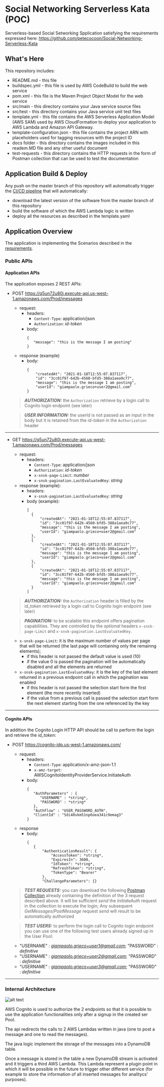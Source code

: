 # Social Networking Serverless Kata (POC) #

Serverless-based Social Setworking Spplication satisfying the requirements expressed here:
https://github.com/petecocoon/Social-Networking-Serverless-Kata

## What's Here ##

This repository includes:

* README.md - this file
* buildspec.yml - this file is used by AWS CodeBuild to build the web
  service
* pom.xml - this file is the Maven Project Object Model for the web service
* src/main - this directory contains your Java service source files
* src/test - this directory contains your Java service unit test files
* template.yml - this file contains the AWS Serverless Application Model (AWS SAM) used
  by AWS CloudFormation to deploy your application to AWS Lambda and Amazon API
  Gateway.
* template-configuration.json - this file contains the project ARN with placeholders used for tagging resources with the project ID
* docs folder - this directory contains the images included in this readem.MD file and any other useful document
* test-requests - this directory contains the HTTP requests in the form of Postman collection that can be used to test the documentation

## Application Build & Deploy ##

Any push on the master branch of this repository will automatically trigger the [CI/CD pipeline](https://github.com/Hiskrtapps/Social-Networking-Serverless-Kata/blob/master/docs/pipeline.PNG?raw=true) that will automatically:
 * download the latest version of the software from the master branch of this repository
 * build the software of which the AWS Lambda logic is written
 * deploy all the resources as described in the template.yaml


## Application Overview ## 

The application is implementing the Scenarios described in the [requirements](https://github.com/petecocoon/Social-Networking-Serverless-Kata).

### Public APIs ###

#### Application APIs ####
The application exposes 2 REST APIs:
 * POST https://q5un72u80j.execute-api.us-west-1.amazonaws.com/Prod/messages
     * request:
         * headers:
           * ```Content-Type```: application/json
           * ```Authorization```: *id-token*
         * body:
            ```
            {
               "message": "this is the message I am posting" 
            }
            ```
     * response (example)
         * body:
           ```
           {
               "createdAt": "2021-01-18T12:55:07.837117",
               "id": "3cc01f97-642b-4560-bfd5-388a1aea9c77",
               "message": "this is the message I am posting",
               "userId": "giampaolo.grieco+user2@gmail.com"
           }
           ```
     > **_AUTHORIZATION:_** the ```Authorization``` retrieve by a login call to Cognito login endpoint (see later)
     
     > **_USER INFORMATION:_** the userId is not passed as an input in the body but it is retained from the *id-token* in the ```Authorization``` header
----
 * GET https://q5un72u80j.execute-api.us-west-1.amazonaws.com/Prod/messages
     * request:
         * headers:
             * ```Content-Type```: application/json
             * ```Authorization```: *id-token*
             * ```x-snsk-page-Limit```: *number*
             * ```x-snsk-pagination.LastEvaluatedKey```: *string*
     * response (example):
         * headers:
             * ```x-snsk-pagination.LastEvaluatedKey```: *string*
         * body (example):
             ```
             [
               {
                   "createdAt": "2021-01-18T12:55:07.837117",
                   "id": "3cc01f97-642b-4560-bfd5-388a1aea9c77",
                   "message": "this is the message I am posting",
                   "userId": "giampaolo.grieco+user2@gmail.com"
               },
               {
                   "createdAt": "2021-01-18T12:55:07.837117",
                   "id": "3cc01f97-642b-4560-bfd5-388a1aea9c77",
                   "message": "this is the message I am posting",
                   "userId": "giampaolo.grieco+user2@gmail.com"
               },
               {
                   "createdAt": "2021-01-18T12:55:07.837117",
                   "id": "3cc01f97-642b-4560-bfd5-388a1aea9c77",
                   "message": "this is the message I am posting",
                   "userId": "giampaolo.grieco+user2@gmail.com"
               }
             ]
             ```
     > **_AUTHORIZATION:_** the ```Authorization``` header is filled by the id_token retrieved by a login call to Cognito login endpoint (see later)
     
     > **_PAGINATION:_** to be scalable this endpoint offers pagination capabilities. They are controlled by the *optional* headers ```x-snsk-page-Limit``` and ```x-snsk-pagination.LastEvaluatedKey```.
     * ```x-snsk-page-Limit```: it is the maximum number of values per page that will be returned (the last page will containing only the remainng elements);
       * if this header is not passed the default value is used (10)
       * if the value 0 is passed the pagination will be automatically disabled and all the elements are returned
     * ```x-snsk-pagination.LastEvaluatedKey```: it is the key of the last element returned in a previous endpoint call in which the pagination was enabled
       * if this header is not passed the selection start form the first element (the more recently inserted)
       * if the value from a previous call is passed the selection start form the next element starting from the one referenced by the key
----
#### Cognito APIs ####
In addition the Cognito Login HTTP API should be call to perform the login and retrieve the *id_token*:
 * POST https://cognito-idp.us-west-1.amazonaws.com/
     * request:
         * headers:
           * ```Content-Type```: application/x-amz-json-1.1
           * ```x-amz-target```: AWSCognitoIdentityProviderService.InitiateAuth
         * body:
            ```
            {
               "AuthParameters" : {
                  "USERNAME" : *string*,
                  "PASSWORD" : *string*
               },
               "AuthFlow" : "USER_PASSWORD_AUTH",
               "ClientId" : "5di40vkm51np6oea341c9emag3"
            }
            ```
     * response
         * body:
           ```
           {
              {
                  "AuthenticationResult": {
                      "AccessToken": *string*,
                      "ExpiresIn": 3600,
                      "IdToken": *string*,
                      "RefreshToken": *string*,
                      "TokenType": "Bearer"
                  },
                  "ChallengeParameters": {}
           ```
     > **_TEST REQUESTS:_** you can download the following [Postman Collection](https://raw.githubusercontent.com/Hiskrtapps/Social-Networking-Serverless-Kata/master/test-requests/SNSK.postman_collection.json) already containing the definition of the 3 request described above. It will be sufficient *send* the *InitiateAuth* request in the collection to execute the login; Any subsequent *GetMessages*/*PostMessage* request *send* will result to be automatically authorized
     
     > **_TEST USERS:_** to perform the login call to Cognito login endpoint you can use one of the following test users already signed up in the User Pool:
     * "USERNAME" : *giampaolo.grieco+user1@gmail.com*; "PASSWORD" : *definitive*
     * "USERNAME" : *giampaolo.grieco+user2@gmail.com*; "PASSWORD" : *definitive*
     * "USERNAME" : *giampaolo.grieco+user3@gmail.com*; "PASSWORD" : *definitive*

----

### Internal Architecture ###
![alt text](https://github.com/Hiskrtapps/Social-Networking-Serverless-Kata/blob/master/docs/SNSK%20Cloud%20Architecture.jpg?raw=true)

AWS Cognito is used to authorize the 2 endpoints so that it is possible to use the application functionalities only after a signup in the created ser Pool.

The api redirects the calls to 2 AWS Lambdas written in java (one to post a message and one to read the messages).

The java logic implement the storage of the messages into a DynamoDB table.

Once a message is stored in the table a new DynamoDB stream is activated and it triggers a third AWS Lambda. This Lambda represent a plugin point in which it will be possible in the future to trigger other different service (for example to store the information of all inserted messages for analitycs' purposes).

